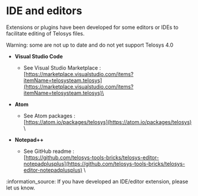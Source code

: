 # IDE and editors

Extensions or plugins have been developed for some editors or IDEs to facilitate editing of Telosys files.

Warning: some are not up to date and do not yet support Telosys 4.0

* **Visual Studio Code**&#x20;
  * See Visual Studio Marketplace :  \
    [https://marketplace.visualstudio.com/items?itemName=telosysteam.telosys](https://marketplace.visualstudio.com/items?itemName=telosysteam.telosys)\

* **Atom**&#x20;
  * See Atom packages :  \
    [https://atom.io/packages/telosys](https://atom.io/packages/telosys) \

* **Notepad++**
  * See GitHub readme : \
    [https://github.com/telosys-tools-bricks/telosys-editor-notepadplusplus](https://github.com/telosys-tools-bricks/telosys-editor-notepadplusplus) \


:information\_source: If you have developed an IDE/editor extension, please let us know.

